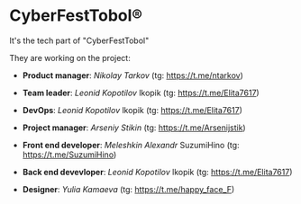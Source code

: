# CyberFestTobol®

It's the tech part of "CyberFestTobol"

They are working on the project:
- **Product manager**: _Nikolay Tarkov_ (tg: <https://t.me/ntarkov>)

- **Team leader**: _Leonid Kopotilov_ lkopik (tg: <https://t.me/Elita7617>)

- **DevOps**: _Leonid Kopotilov_ lkopik (tg: <https://t.me/Elita7617>)

- **Project manager**: _Arseniy Stikin_ (tg: <https://t.me/Arsenijstik>)

- **Front end developer**: _Meleshkin Alexandr_ SuzumiHino (tg: <https://t.me/SuzumiHino>)

- **Back end devevloper**: _Leonid Kopotilov_ lkopik (tg: <https://t.me/Elita7617>)

- **Designer**: _Yulia Kamaeva_ (tg: <https://t.me/happy_face_F>)
